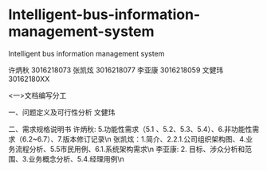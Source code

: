 # Intelligent-bus-information-management-system
Intelligent bus information management system

许炳秋 3016218073
张凯炫 3016218077
李亚康 3016218059
文健玮  30162180XX

<一>文档编写分工

一、问题定义及可行性分析
文健玮

二、需求规格说明书
许炳秋:   5.功能性需求（5.1 、5.2、5.3、5.4）、6.非功能性需求（6.2~6.7）、7.版本修订记录\n
张凯炫：1.简介、2.2.1.公司组织架构图、4.业务流程分析、5.5市民用例、6.1.系统架构需求\n
李亚康:   2. 目标、涉众分析和范围、3.业务概念分析、5.4.经理用例\n

